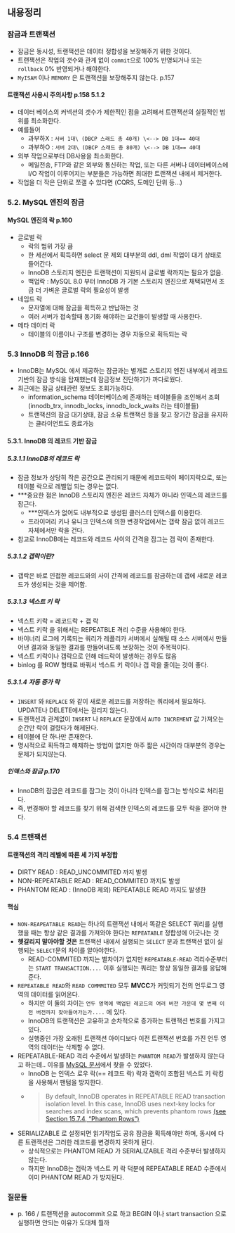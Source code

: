 ## 내용정리

### 잠금과 트랜잭션

- 잠금은 동시성, 트랜잭션은 데이터 정합성을 보장해주기 위한 것이다.
- 트랜잭션은 작업의 갯수와 관계 없이 `commit`으로 100% 반영되거나 또는 `rollback` 0% 반영되거나 해야한다.
- `MyISAM` 이나 `MEMORY` 은 트랜잭션을 보장해주지 않는다. p.157

#### 트랜잭션 사용시 주의사항 p.158 5.1.2

- 데이터 베이스의 커넥션의 갯수가 제한적인 점을 고려해서 트랜잭션의 실질적인 범위를 최소화한다.
- 예를들어
	- 과부하X : `서버 1대\ (DBCP 스래드 총 40개) \<--> DB 1대== 40대`
	- 과부하O : `서버 2대\ (DBCP 스래드 총 80개) \<--> DB 1대== 40대`
- 외부 작업으로부터 DB사용을 최소화한다.
	- 메일전송, FTP와 같은 외부와 통신하는 작업, 또는 다른 서버나 데이터베이스에 I/O 작업이 이루어지는 부분들은 가능하면 최대한 트랜잭션 내에서 제거한다.
- 작업을 더 작은 단위로 쪼갤 수 있다면 \(CQRS, 도메인 단위 등...)

### 5.2. MySQL 엔진의 잠금

#### MySQL 엔진의 락 p.160

- 글로벌 락
	- 락의 범위 가장 큼
	- 한 세션에서 획득하면 select 문 제외 대부분의 ddl, dml 작업이 대기 상태로 들어간다.
	- InnoDB 스토리지 엔진은 트랜잭션이 지원되서 글로벌 락까지는 필요가 없음.
	- 백업락 : MySQL 8.0 부터 InnoDB 가 기본 스토리지 엔진으로 채택되면서 조금 더 가벼운 글로벌 락의 필요성이 발생
- 네임드 락
	- 문자열에 대해 잠금을 획득하고 반납하는 것
	- 여러 서버가 접속할때 동기화 해야하는 요건들이 발생할 때 사용한다.
- 메타 데이터 락
	- 테이블의 이름이나 구조를 변경하는 경우 자동으로 획득되는 락

### 5.3 InnoDB 의 잠금 p.166

- InnoDB는 MySQL 에서 제공하는 잠금과는 별개로 스토리지 엔진 내부에서 레코드 기반의 잠금 방식을 탑재했는데 잠금정보 진단하기가 까다로웠다.
- 최근에는 잠금 상태관련 정보도 조회가능하다.
	- information_schema 데이터베이스에 존재하는 테이블들을 조인해서 조회 \(innodb_trx, innodb_locks, innodb_lock_waits 라는 테이블들)
	- 트랜잭션의 잠금 대기상태, 잠금 소유 트랜잭션 등을 찾고 장기간 잠금을 유지하는 클라이언트도 종료가능

#### 5.3.1. InnoDB 의 레코드 기반 잠금

##### 5.3.1.1 InnoDB의 레코드 락

- 잠금 정보가 상당히 작은 공간으로 관리되기 때문에 레코드락이 페이지락으로, 또는 테이블 락으로 레벨업 되는 경우는 없다.
- ***중요한 점은 InnoDB 스토리지 엔진은 레코드 자체가 아니라 인덱스의 레코드를 잠근다.
	- ***인덱스가 없어도 내부적으로 생성된 클러스터 인덱스를 이용한다.
	- 프라이머리 키나 유니크 인덱스에 의한 변경작업에서는 갭락 잠금 없이 레코드 자체에서만 락을 건다.
- 참고로 InnoDB에는 레코드와 레코드 사이의 간격을 잠그는 갭 락이 존재한다.

##### 5.3.1.2 갭락이란?

- 갭락은 바로 인접한 레코드와의 사이 간격에 레코드를 잠금하는데 갭에 새로운 레코드가 생성되는 것을 제어함.

##### 5.3.1.3 넥스트 키 락

- 넥스트 키락 = 레코드락 + 갭 락
- 넥스트 키락 을 위해서는 REPEATBLE 격리 수준을 사용해야 한다.
- 바이너리 로그에 기록되는 쿼리가 레플리카 서버에서 실해될 때 소스 서버에서 만들어낸 결과와 동일한 결과를 만들어내도록 보장하는 것이 주목적이다.
- 넥스트 키락이나 갭락으로 인해 데드락이 발생하는 경우도 많음
- binlog 를 ROW 형태로 바꿔서 넥스트 키 락이나 갭 락을 줄이는 것이 좋다.

##### 5.3.1.4 자동 증가 락

- `INSERT` 와 `REPLACE` 와 같이 새로운 레코드를 저장하는 쿼리에서 필요하다. UPDATE나 DELETE에서는 걸리지 않는다.
- 트랜잭션과 관계없이 `INSERT` 나 `REPLACE` 문장에서 `AUTO INCREMENT` 값 가져오는 순간만 락이 걸렸다가 해제돤다.
- 테이블에 단 하나만 존재한다.
- 명시적으로 획득하고 해제하는 방법이 없지만 아주 짧은 시간이라 대부분의 경우는 문제가 되지않는다.

##### 인덱스와 잠금 p.170

- InnoDB의 잠금은 레코드를 잠그는 것이 아니라 인덱스를 잠그는 방식으로 처리된다.
- 즉, 변경해야 할 레코드를 찾기 위해 검색한 인덱스의 레코드를 모두 락을 걸어야 한다.

### 5.4 트랜잭션

#### 트랜잭션의 격리 레벨에 따른 세 가지 부정합

- DIRTY READ : READ_UNCOMMITED 까지 발생
- NON-REPEATABLE READ : READ_COMMITED 까지도 발생
- PHANTOM READ : \(InnoDB 제외) REPEATABLE READ 까지도 발생한

#### 핵심

- `NON-REAPEATABLE READ`는 하나의 트랜잭션 내에서 똑같은 SELECT 쿼리를 실행했을 때는 항상 같은 결과를 가져와야 한다는 `REPEATABLE` 정합성에 어긋나는 것
- **헷갈리지 말아야할 것은** 트랜잭션 내에서 실행되는 `SELECT` 문과 트랜잭션 없이 실행되는 `SELECT`문의 차이를 알아야한다.
	- READ-COMMITED 까지는 별차이가 없지만 `REPEATABLE-READ` 격리수준부터는 `START TRANSACTION....` 이후 실행되는 쿼리는 항상 동일한 결과를 응답해준다.
- `REPEATABLE READ`와 `READ COMMMITED` 모두 **MVCC**가 커밋되기 전의 언두로그 영역의 데이터를 읽어온다.
	- 하지만 이 둘의 차이는 `언두 영역에 백업된 레코드의 여러 버전 가운데 몇 번째 이전 버전까지 찾아들어가는가....` 에 있다.
	- InnoDB의 트랜잭션은 고유하고 순차적으로 증가하는 트랜잭션 번호를 가지고 있다.
	- 실행중인 가장 오래된 트랜잭션 아이디보다 이전 트랜잭션 번호를 가진 언두 영역의 데이터는 삭제할 수 없다.
- REPEATABLE-READ 격리 수준에서 발생하는 `PHANTOM READ`가 발생하지 않는다고 하는데..
	이유를 [MySQL 문서](https://dev.mysql.com/doc/refman/8.0/en/innodb-next-key-locking.html)에서 찾을 수 있었다.
	- InnoDB 는 인덱스 로우 락\(== 레코드 락) 락과 갭락이 조합된 넥스트 키 락킹을 사용해서 팬텀을 방지한다.
	- > By default, InnoDB operates in REPEATABLE READ transaction isolation level. In this case, InnoDB uses next-key
		locks
		for searches and index scans, which prevents phantom
		rows [\(see Section 15.7.4, “Phantom Rows”)](https://dev.mysql.com/doc/refman/8.0/en/innodb-next-key-locking.html)
- SERIALIZABLE 로 설정되면 읽기작업도 공유 잠금을 획득해야만 하며, 동시에 다른 트랜잭션은 그러한 레코드를 변경하지 못하게 된다.
	- 상식적으로는 PHANTOM READ 가 SERIALIZABLE 격리 수준부터 발생하지 않는다.
	- 하지만 InnoDB는 갭락과 넥스트 키 락 덕분에 REPEATABLE READ 수준에서 이미 PHANTOM READ 가 방지된다.

### 질문들

- p. 166 / 트랜잭션을 autocommit 으로 하고 BEGIN 이나 start transaction 으로 실행하면 안되는 이유가 도대체 뭘까
